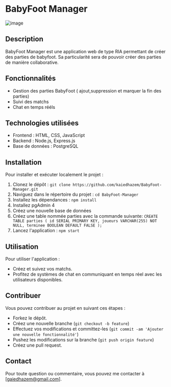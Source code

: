 # BabyFoot Manager

![image](https://github.com/kaiedhazem/BabyFoot-Manager/assets/59137622/ae3187b0-c6af-4570-941b-95eb66f23c0c)


## Description
BabyFoot Manager est une application web de type RIA permettant de créer des parties de babyfoot. Sa
particularité sera de pouvoir créer des parties de manière collaborative.

## Fonctionnalités
- Gestion des parties BabyFoot ( ajout,suppression et marquer la fin des parties)
- Suivi des matchs
- Chat en temps rééls

## Technologies utilisées
- Frontend : HTML, CSS, JavaScript
- Backend : Node.js, Express.js
- Base de données : PostgreSQL

## Installation
Pour installer et exécuter localement le projet :

1. Clonez le dépôt : `git clone https://github.com/kaiedhazem/BabyFoot-Manager.git`
2. Naviguez dans le répertoire du projet : `cd BabyFoot-Manager`
3. Installez les dépendances : `npm install`
4. Installez pgAdmin 4
5. Créez une nouvelle base de données
6. Créez une table nommée parties avec la commande suivante: `CREATE TABLE parties (
  id SERIAL PRIMARY KEY,
  joueurs VARCHAR(255) NOT NULL,
  terminee BOOLEAN DEFAULT FALSE
);`
7. Lancez l'application : `npm start`

## Utilisation
Pour utiliser l'application :

- Créez et suivez vos matchs.
- Profitez de systèmes de chat en communiquant en temps réel avec les utilisateurs disponibles.

## Contribuer
Vous pouvez contribuer au projet en suivant ces étapes :

- Forkez le dépôt.
- Créez une nouvelle branche (`git checkout -b feature`)
- Effectuez vos modifications et committez-les (`git commit -am 'Ajouter une nouvelle fonctionnalité'`)
- Pushez les modifications sur la branche (`git push origin feature`)
- Créez une pull request.

## Contact
Pour toute question ou commentaire, vous pouvez me contacter à [gaiedhazem@gmail.com].
